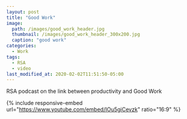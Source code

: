 ```yaml
---
layout: post
title: "Good Work"
image: 
  path: /images/good_work_header.jpg
  thumbnail: /images/good_work_header_300x200.jpg
  caption: "good work"
categories:
  - Work
tags:
  - RSA
  - video
last_modified_at: 2020-02-02T11:51:50-05:00
---
```


RSA podcast on the link between productivity and Good Work

{% include responsive-embed url="https://www.youtube.com/embed/IOu5giCevzk" ratio="16:9" %}